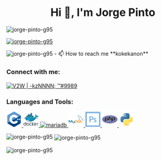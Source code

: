 <h1 align="center">Hi 👋, I'm Jorge Pinto</h1>
<p align="left"> <img src="https://komarev.com/ghpvc/?username=jorge-pinto-g95&label=Profile%20views&color=0e75b6&style=flat" alt="jorge-pinto-g95" /> </p>

<p align="left"> <a href="https://github.com/ryo-ma/github-profile-trophy"><img src="https://github-profile-trophy.vercel.app/?username=jorge-pinto-g95" alt="jorge-pinto-g95" /></a> </p>
 <img src="https://media.discordapp.net/attachments/1095104267318214797/1109096606919311370/challenge_1.png" alt="jorge-pinto-g95" width="20%"  height = "20%"/>
- 📫 How to reach me **kokekanon**

<h3 align="left">Connect with me:</h3>
<p align="left">
<a href="https://discord.gg/V2W | -kzNNNN; ™#9989" target="blank"><img align="center" src="https://raw.githubusercontent.com/rahuldkjain/github-profile-readme-generator/master/src/images/icons/Social/discord.svg" alt="V2W | -kzNNNN; ™#9989" height="30" width="40" /></a>
</p>

<h3 align="left">Languages and Tools:</h3>
<p align="left"> <a href="https://www.w3schools.com/cpp/" target="_blank" rel="noreferrer"> <img src="https://raw.githubusercontent.com/devicons/devicon/master/icons/cplusplus/cplusplus-original.svg" alt="cplusplus" width="40" height="40"/> </a> <a href="https://www.docker.com/" target="_blank" rel="noreferrer"> <img src="https://raw.githubusercontent.com/devicons/devicon/master/icons/docker/docker-original-wordmark.svg" alt="docker" width="40" height="40"/> </a> <a href="https://mariadb.org/" target="_blank" rel="noreferrer"> <img src="https://www.vectorlogo.zone/logos/mariadb/mariadb-icon.svg" alt="mariadb" width="40" height="40"/> </a> <a href="https://www.mysql.com/" target="_blank" rel="noreferrer"> <img src="https://raw.githubusercontent.com/devicons/devicon/master/icons/mysql/mysql-original-wordmark.svg" alt="mysql" width="40" height="40"/> </a> <a href="https://www.photoshop.com/en" target="_blank" rel="noreferrer"> <img src="https://raw.githubusercontent.com/devicons/devicon/master/icons/photoshop/photoshop-line.svg" alt="photoshop" width="40" height="40"/> </a> <a href="https://www.php.net" target="_blank" rel="noreferrer"> <img src="https://raw.githubusercontent.com/devicons/devicon/master/icons/php/php-original.svg" alt="php" width="40" height="40"/> </a> <a href="https://www.python.org" target="_blank" rel="noreferrer"> <img src="https://raw.githubusercontent.com/devicons/devicon/master/icons/python/python-original.svg" alt="python" width="40" height="40"/> </a> </p>

<p><img align="left" src="https://github-readme-stats.vercel.app/api/top-langs?username=jorge-pinto-g95&show_icons=true&locale=en&layout=compact" alt="jorge-pinto-g95" /></p>

<p>&nbsp;<img align="center" src="https://github-readme-stats.vercel.app/api?username=jorge-pinto-g95&show_icons=true&locale=en" alt="jorge-pinto-g95" /></p>

<p><img align="center" src="https://github-readme-streak-stats.herokuapp.com/?user=jorge-pinto-g95&" alt="jorge-pinto-g95" /></p>
